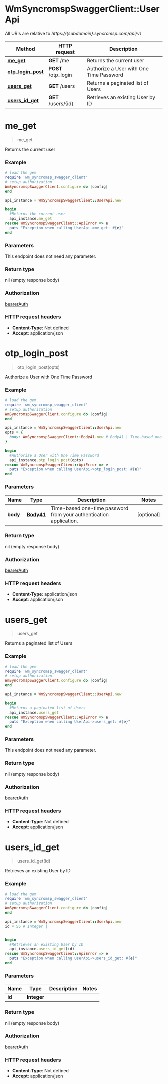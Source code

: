 # WmSyncromspSwaggerClient::UserApi

All URIs are relative to *https://{subdomain}.syncromsp.com/api/v1*

Method | HTTP request | Description
------------- | ------------- | -------------
[**me_get**](UserApi.md#me_get) | **GET** /me | Returns the current user
[**otp_login_post**](UserApi.md#otp_login_post) | **POST** /otp_login | Authorize a User with One Time Password
[**users_get**](UserApi.md#users_get) | **GET** /users | Returns a paginated list of Users
[**users_id_get**](UserApi.md#users_id_get) | **GET** /users/{id} | Retrieves an existing User by ID

# **me_get**
> me_get

Returns the current user

### Example
```ruby
# load the gem
require 'wm_syncromsp_swagger_client'
# setup authorization
WmSyncromspSwaggerClient.configure do |config|
end

api_instance = WmSyncromspSwaggerClient::UserApi.new

begin
  #Returns the current user
  api_instance.me_get
rescue WmSyncromspSwaggerClient::ApiError => e
  puts "Exception when calling UserApi->me_get: #{e}"
end
```

### Parameters
This endpoint does not need any parameter.

### Return type

nil (empty response body)

### Authorization

[bearerAuth](../README.md#bearerAuth)

### HTTP request headers

 - **Content-Type**: Not defined
 - **Accept**: application/json



# **otp_login_post**
> otp_login_post(opts)

Authorize a User with One Time Password

### Example
```ruby
# load the gem
require 'wm_syncromsp_swagger_client'
# setup authorization
WmSyncromspSwaggerClient.configure do |config|
end

api_instance = WmSyncromspSwaggerClient::UserApi.new
opts = { 
  body: WmSyncromspSwaggerClient::Body41.new # Body41 | Time-based one-time password from your authentication application.
}

begin
  #Authorize a User with One Time Password
  api_instance.otp_login_post(opts)
rescue WmSyncromspSwaggerClient::ApiError => e
  puts "Exception when calling UserApi->otp_login_post: #{e}"
end
```

### Parameters

Name | Type | Description  | Notes
------------- | ------------- | ------------- | -------------
 **body** | [**Body41**](Body41.md)| Time-based one-time password from your authentication application. | [optional] 

### Return type

nil (empty response body)

### Authorization

[bearerAuth](../README.md#bearerAuth)

### HTTP request headers

 - **Content-Type**: application/json
 - **Accept**: application/json



# **users_get**
> users_get

Returns a paginated list of Users

### Example
```ruby
# load the gem
require 'wm_syncromsp_swagger_client'
# setup authorization
WmSyncromspSwaggerClient.configure do |config|
end

api_instance = WmSyncromspSwaggerClient::UserApi.new

begin
  #Returns a paginated list of Users
  api_instance.users_get
rescue WmSyncromspSwaggerClient::ApiError => e
  puts "Exception when calling UserApi->users_get: #{e}"
end
```

### Parameters
This endpoint does not need any parameter.

### Return type

nil (empty response body)

### Authorization

[bearerAuth](../README.md#bearerAuth)

### HTTP request headers

 - **Content-Type**: Not defined
 - **Accept**: application/json



# **users_id_get**
> users_id_get(id)

Retrieves an existing User by ID

### Example
```ruby
# load the gem
require 'wm_syncromsp_swagger_client'
# setup authorization
WmSyncromspSwaggerClient.configure do |config|
end

api_instance = WmSyncromspSwaggerClient::UserApi.new
id = 56 # Integer | 


begin
  #Retrieves an existing User by ID
  api_instance.users_id_get(id)
rescue WmSyncromspSwaggerClient::ApiError => e
  puts "Exception when calling UserApi->users_id_get: #{e}"
end
```

### Parameters

Name | Type | Description  | Notes
------------- | ------------- | ------------- | -------------
 **id** | **Integer**|  | 

### Return type

nil (empty response body)

### Authorization

[bearerAuth](../README.md#bearerAuth)

### HTTP request headers

 - **Content-Type**: Not defined
 - **Accept**: application/json



